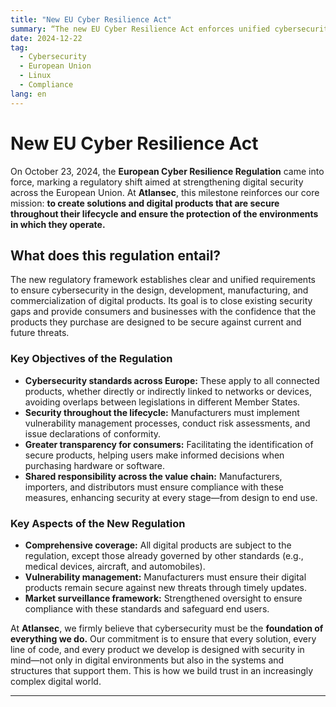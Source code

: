 ```yaml
---
title: "New EU Cyber Resilience Act"
summary: “The new EU Cyber Resilience Act enforces unified cybersecurity standards to ensure digital products are secure throughout their lifecycle, benefiting consumers and businesses.”
date: 2024-12-22
tag:
  - Cybersecurity
  - European Union
  - Linux
  - Compliance
lang: en
---
```


# New EU Cyber Resilience Act

On October 23, 2024, the **European Cyber Resilience Regulation** came into force, marking a regulatory shift aimed at strengthening digital security across the European Union. At **Atlansec**, this milestone reinforces our core mission: **to create solutions and digital products that are secure throughout their lifecycle and ensure the protection of the environments in which they operate.**

<!-- more -->

## What does this regulation entail?

The new regulatory framework establishes clear and unified requirements to ensure cybersecurity in the design, development, manufacturing, and commercialization of digital products. Its goal is to close existing security gaps and provide consumers and businesses with the confidence that the products they purchase are designed to be secure against current and future threats.

### **Key Objectives of the Regulation**

- **Cybersecurity standards across Europe:**
  These apply to all connected products, whether directly or indirectly linked to networks or devices, avoiding overlaps between legislations in different Member States.
- **Security throughout the lifecycle:**
  Manufacturers must implement vulnerability management processes, conduct risk assessments, and issue declarations of conformity.
- **Greater transparency for consumers:**
  Facilitating the identification of secure products, helping users make informed decisions when purchasing hardware or software.
- **Shared responsibility across the value chain:**
  Manufacturers, importers, and distributors must ensure compliance with these measures, enhancing security at every stage—from design to end use.

### **Key Aspects of the New Regulation**

- **Comprehensive coverage:**
  All digital products are subject to the regulation, except those already governed by other standards (e.g., medical devices, aircraft, and automobiles).
- **Vulnerability management:**
  Manufacturers must ensure their digital products remain secure against new threats through timely updates.
- **Market surveillance framework:**
  Strengthened oversight to ensure compliance with these standards and safeguard end users.

At **Atlansec**, we firmly believe that cybersecurity must be the **foundation of everything we do.** Our commitment is to ensure that every solution, every line of code, and every product we develop is designed with security in mind—not only in digital environments but also in the systems and structures that support them. This is how we build trust in an increasingly complex digital world.

---